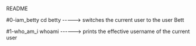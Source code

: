README

#0-iam_betty
cd betty -----> switches the current user to the user Bett

#1-who_am_i
whoami ------> prints the effective username of the current user


